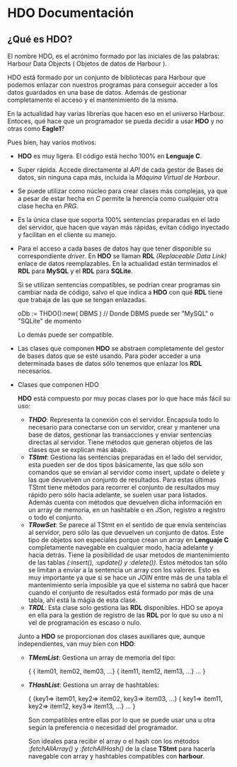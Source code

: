 
# HDO Documentación 


## ¿Qué es HDO?

El nombre HDO, es el acrónimo formado por las iniciales de las palabras: Harbour Data Objects ( Objetos de datos de Harbour ).

HDO está formado por un conjunto de bibliotecas para Harbour que podemos enlazar con nuestros programas para conseguir acceder a los datos guardados en una base de datos. Además de gestionar completamente el acceso y el mantenimiento de la misma.

En la actualidad hay varias librerías que hacen eso en el universo Harbour. Entoces, qué hace que un programador se pueda decidir a usar **HDO** y no otras como **Eagle1**? 

Pues bien, hay varios motivos:

* **HDO** es muy ligera. El código está hecho 100% en **Lenguaje C**.

* Super rápida. Accede directamente al *API* de cada gestor de Bases de datos, sin ninguna capa más, incluida la *Máquina Virtual de Harbour*.

* Se puede utilizar como núcleo para crear clases más complejas, ya que a pesar de estar hecha en *C* permite la herencia como cualquier otra clase hecha en *PRG*.

* Es la única clase que soporta 100% sentencias preparadas en el lado del servidor, que hacen que vayan más rápidas, evitan código inyectado y facilitan en el cliente su manejo.

* Para el acceso a cada bases de datos hay que tener disponible su correspondiente *driver*. En **HDO** se llaman **RDL** *(Replaceable Data Link)* enlace de datos reemplazables. En la actualidad están terminados el **RDL** para **MySQL** y el **RDL** para **SQLite**.

  Si se utilizan sentencias compatibles, se podrían crear programas sin cambiar nada de código, salvo el que indica a **HDO** con qué **RDL** tiene que trabaja de las que se tengan enlazadas.

  oDb := THDO():new( DBMS ) // Donde DBMS puede ser "MySQL" o "SQLite" de momento

  Lo demás puede ser compatible. 

* Las clases que componen **HDO** se abstraen completamente del gestor de bases datos que se esté usando. Para poder acceder a una determinada bases de datos sólo tenemos que enlazar los **RDL** necesarios.

* Clases que componen HDO


  **HDO** está compuesto por muy pocas clases por lo que hace más fácil su uso:

  * ***THDO***: Representa la conexión con el servidor. Encapsula todo lo necesario para conectarse con un servidor, crear y mantener una base de datos, gestionar las transacciones y enviar sentencias directas al servidor.
    Tiene métodos que generan objetos de las clases que se explican más abajo.
  * ***TStmt***: Gestiona las sentencias preparadas en el lado del servidor, esta pueden ser de dos tipos básicamente, las que sólo son comandos que se envían al servidor como insert, update o delete y las que devuelven un conjunto de resultados. Para estas últimas TStmt tiene métodos para recorrer el conjunto de resultados muy rápido pero sólo hacia adelante, se suelen usar para listados. Además cuenta con métodos que devuelven dicha información en un array de memoria, en un hashtable o en JSon, registro a registro o todo el conjunto.
  * ***TRowSet***: Se parece al TStmt en el sentido de que envía sentencias al servidor, pero sólo las que devuelven un conjunto de datos. Este tipo de objetos son especiales porque crean un array en **Lenguaje C** completamente navegable en cualquier modo, hacia adelante y hacia detrás. Tiene la posibilidad de usar metodos de mantenimiento de las tablas *(:insert(), :update() y :delete())*. Estos métodos tan sólo se limitan a enviar a la sentencia un array con los valores. Esto es muy importante ya que si se hace un *JOIN* entre más de una tabla el mantenimiento sería imposible ya que el sistema no sabrá que hacer cuando el conjunto de resultados está formado por más de una tabla, ahí está la mágia de esta clase.
  * ***TRDL***: Esta clase solo gestiona las **RDL** disponibles. HDO se apoya en ella para la gestión de registro de las **RDL** por lo que su uso a ni vel de programación es escaso o nulo. 

  Junto a **HDO** se proporcionan dos clases auxiliares que, aunque independientes, van muy bien con **HDO**:

  * ***TMemList***: Gestiona un array de memoria del tipo:

    {
    	{ item01, item02, item03, ...}
    	{ item11, item12, item13, ...}
    	...
    }

  * ***THashList***: Gestiona un array de hashtables:

    {
    	{key1=> item01, key2=> item02, key3=> item03, ...}
    	{ key1=> item11, key2=> item12, key3=> item13, ...}
    	...
    }

    Son compatibles entre ellas por lo que se puede usar una u otra según la preferencia o necesidad del programador.

    Son ideales para recibir el array o el hash con los métodos *:fetchAllArray()* y *:fetchAllHash()* de la clase **TStmt** para hacerla navegable con array y hashtables compatibles con **harbour**.